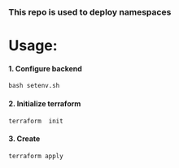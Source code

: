 ### This repo is used to deploy namespaces


# Usage: 

#### 1. Configure backend
```
bash setenv.sh
```

#### 2. Initialize terraform 
```
terraform  init 
```
#### 3. Create 
```
terraform apply
```